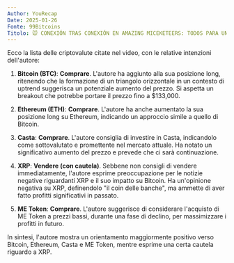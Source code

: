 ```yaml
---
Author: YouRecap
Date: 2025-01-26
Fonte: 99Bitcoins
Titolo: 🐭 CONEXIÓN TRAS CONEXIÓN EN AMAZING MICEKETEERS: TODOS PARA UNO Y UNO PARA TODOS! 🎯
---
```


Ecco la lista delle criptovalute citate nel video, con le relative intenzioni dell'autore:

1. **Bitcoin (BTC)**: **Comprare**. L'autore ha aggiunto alla sua posizione long, ritenendo che la formazione di un triangolo orizzontale in un contesto di uptrend suggerisca un potenziale aumento del prezzo. Si aspetta un breakout che potrebbe portare il prezzo fino a $133,000.

2. **Ethereum (ETH)**: **Comprare**. L'autore ha anche aumentato la sua posizione long su Ethereum, indicando un approccio simile a quello di Bitcoin.

3. **Casta**: **Comprare**. L'autore consiglia di investire in Casta, indicandolo come sottovalutato e promettente nel mercato attuale. Ha notato un significativo aumento del prezzo e prevede che ci sarà continuazione.

4. **XRP**: **Vendere (con cautela)**. Sebbene non consigli di vendere immediatamente, l'autore esprime preoccupazione per le notizie negative riguardanti XRP e il suo impatto su Bitcoin. Ha un'opinione negativa su XRP, definendolo "il coin delle banche", ma ammette di aver fatto profitti significativi in passato.

5. **ME Token**: **Comprare**. L'autore suggerisce di considerare l'acquisto di ME Token a prezzi bassi, durante una fase di declino, per massimizzare i profitti in futuro.

In sintesi, l'autore mostra un orientamento maggiormente positivo verso Bitcoin, Ethereum, Casta e ME Token, mentre esprime una certa cautela riguardo a XRP.
